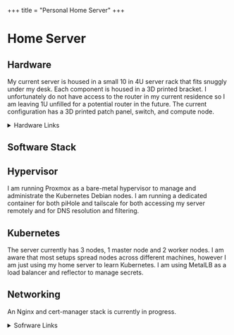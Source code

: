 +++
title = "Personal Home Server"
+++

# Home Server

## Hardware
My current server is housed in a small 10 in 4U server rack that fits snuggly under my desk. Each component is housed in a 3D printed bracket. I unfortunately do not have access to the router in my current residence so I am leaving 1U unfilled for a potential router in the future. The current configuration has a 3D printed patch panel, switch, and compute node.

<details>

<summary>Hardware Links</summary>

* Rack: [Rackmate T0](https://deskpi.com/products/deskpi-rackmate-t1-rackmount-10-inch-4u-server-cabinet-for-network-servers-audio-and-video-equipment)
* Switch: [Unifi Lite 8](https://store.ui.com/us/en/category/switching-utility/products/usw-lite-8-poe)
* Compute Node: [Minisforum UN100](https://store.minisforum.com/products/minisforum-un100p)

</details>

## Software Stack

## Hypervisor
I am running Proxmox as a bare-metal hypervisor to manage and administrate the Kubernetes Debian nodes. I am running a dedicated container for both piHole and tailscale for both accessing my server remotely and for DNS resolution and filtering.

## Kubernetes
The server currently has 3 nodes, 1 master node and 2 worker nodes. I am aware that most setups spread nodes across different machines, however I am just using my home server to learn Kubernetes. I am using MetalLB as a load balancer and reflector to manage secrets. 

## Networking
An Nginx and cert-manager stack is currently in progress. 

<details>

<summary>Sofrware Links</summary>

* Hypervisor: [Proxmox](https://www.proxmox.com/en/)
* VPN: [Tailscale](https://tailscale.com/)
* DNS: [PiHole](https://pi-hole.net/)
* Cluster: [Kubernetes](https://kubernetes.io/)
</details>

<!---
<details>

<summary>Old Configuration</summary>

## Hardware and Virtualization

I run my home server on a Dell Optiplex courtesy of eBay. My hypervisor of choice is Proxmox.

## Docker

One VM is entirely dedicated to Docker containers, which build out a majority of the my server. Portainer is used to easily manage and monitor all off my containers. Additionally I use Watchtower to automatically update containers on a daily basis.

## Networking

To access my server seamlessly from any device, I've implemented a Tailscale VPN network. Tailscale serves as a subnet router to my home network. Pi-Hole handles local DNS resolution as well as DNS filtering for a ad-free experience on my local network. Finally, I chose Traefik as a reverse proxy due to it's ease of use within the Docker environment as well as its numerous security benefits. It automatically provisions SSL certificates to each of my subdomains and keeps my network traffic running smoothly.

## Security
In addition to PiHole DNS filtering and Traefik SSL certification, I also use Wazuh as a SIEM to monitor potential threats to the network. 


<details>

<summary>Services Used</summary>

* Hypervisor [Proxmox](https://www.proxmox.com/en/)
* VPN [Tailscale](https://tailscale.com/)
* DNS [PiHole](https://pi-hole.net/)
* Reverse Proxy [Traefik](https://traefik.io/traefik/)
* Container Manager [Portainer](https://www.portainer.io/)
* SIEM [Wazuh](https://wazuh.com/)

</details>
</details>
-->